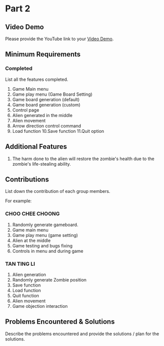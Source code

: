# Part 2

## Video Demo

Please provide the YouTube link to your [Video Demo](https://youtube.com).

## Minimum Requirements

### Completed

List all the features completed.

1. Game Main menu
2. Game play menu (Game Board Setting)
3. Game board generation (default)
4. Game board generation (custom)
5. Control page
6. Alien generated in the middle
7. Alien movement
8. Arrow direction control command
9. Load function
10.Save function
11.Quit option

## Additional Features
1. The harm done to the alien will restore the zombie's health due to the zombie's life-stealing ability.

## Contributions

List down the contribution of each group members.

For example:

### CHOO CHEE CHOONG

1. Randomly generate gameboard.
2. Game main menu
3. Game play menu (game setting)
4. Alien at the middle 
5. Game testing and bugs fixing
6. Controls in menu and during game

### TAN TING LI

1. Alien generation
2. Randomly generate Zombie position
3. Save function
4. Load function
5. Quit function
6. Alien movement
7. Game objection interaction


## Problems Encountered & Solutions

Describe the problems encountered and provide the solutions / plan for the solutions.
